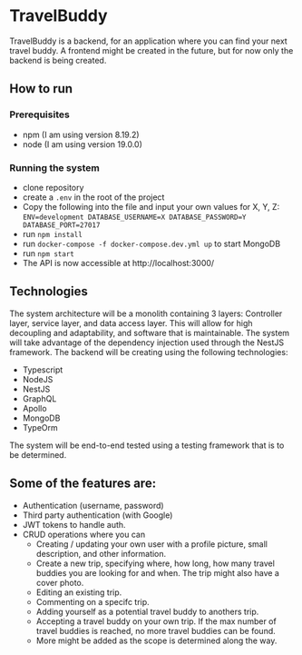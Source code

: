 # TravelBuddy

TravelBuddy is a backend, for an application where you can find your next travel buddy.
A frontend might be created in the future, but for now only the backend is being created.

## How to run

### Prerequisites

- npm (I am using version 8.19.2)
- node (I am using version 19.0.0)

### Running the system

- clone repository
- create a `.env` in the root of the project
- Copy the following into the file and input your own values for X, Y, Z:
  ` ENV=development DATABASE_USERNAME=X DATABASE_PASSWORD=Y DATABASE_PORT=27017 `
- run `npm install`
- run `docker-compose -f docker-compose.dev.yml up` to start MongoDB
- run `npm start`
- The API is now accessible at http://localhost:3000/

## Technologies

The system architecture will be a monolith containing 3 layers: Controller layer, service layer, and data access layer. This will allow for high decoupling and adaptability, and software that is maintainable.
The system will take advantage of the dependency injection used through the NestJS framework.
The backend will be creating using the following technologies:

- Typescript
- NodeJS
- NestJS
- GraphQL
- Apollo
- MongoDB
- TypeOrm

The system will be end-to-end tested using a testing framework that is to be determined.

## Some of the features are:

- Authentication (username, password)
- Third party authentication (with Google)
- JWT tokens to handle auth.
- CRUD operations where you can
  - Creating / updating your own user with a profile picture, small description, and other information.
  - Create a new trip, specifying where, how long, how many travel buddies you are looking for and when. The trip might also have a cover photo.
  - Editing an existing trip.
  - Commenting on a specifc trip.
  - Adding yourself as a potential travel buddy to anothers trip.
  - Accepting a travel buddy on your own trip. If the max number of travel buddies is reached, no more travel buddies can be found.
  - More might be added as the scope is determined along the way.
